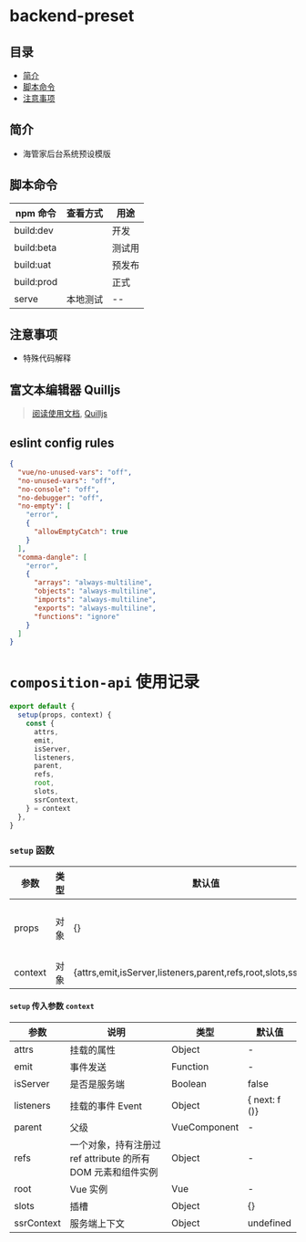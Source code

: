 # backend-preset

## 目录

- [简介](#简介)
- [脚本命令](#脚本命令)
- [注意事项](#注意事项)

## 简介

- 海管家后台系统预设模版

## 脚本命令

| npm 命令   | 查看方式                    | 用途   |
| ---------- | --------------------------- | ------ |
| build:dev  |  | 开发   |
| build:beta |  | 测试用 |
| build:uat  |   | 预发布 |
| build:prod |       | 正式   |
| serve      | 本地测试                    | --     |

## 注意事项

- 特殊代码解释

## 富文本编辑器 Quilljs

> [阅读使用文档](https://github.com/surmon-china/vue-quill-editor), [Quilljs](https://github.com/quilljs/quill)

## eslint config rules

```json
{
  "vue/no-unused-vars": "off",
  "no-unused-vars": "off",
  "no-console": "off",
  "no-debugger": "off",
  "no-empty": [
    "error",
    {
      "allowEmptyCatch": true
    }
  ],
  "comma-dangle": [
    "error",
    {
      "arrays": "always-multiline",
      "objects": "always-multiline",
      "imports": "always-multiline",
      "exports": "always-multiline",
      "functions": "ignore"
    }
  ]
}
```

# `composition-api` 使用记录

```js
export default {
  setup(props, context) {
    const {
      attrs,
      emit,
      isServer,
      listeners,
      parent,
      refs,
      root,
      slots,
      ssrContext,
    } = context
  },
}
```

### `setup` 函数

| 参数    | 类型 | 默认值                                                            | 说明     |
| ------- | ---- | ----------------------------------------------------------------- | -------- |
| props   | 对象 | {}                                                                | 传入参数 |
| context | 对象 | {attrs,emit,isServer,listeners,parent,refs,root,slots,ssrContext} | -        |

#### `setup` 传入参数 `context`

| 参数       | 说明                                                         | 类型         | 默认值        |
| ---------- | ------------------------------------------------------------ | ------------ | ------------- |
| attrs      | 挂载的属性                                                   | Object       | -             |
| emit       | 事件发送                                                     | Function     | -             |
| isServer   | 是否是服务端                                                 | Boolean      | false         |
| listeners  | 挂载的事件 Event                                             | Object       | { next: f ()} |
| parent     | 父级                                                         | VueComponent | -             |
| refs       | 一个对象，持有注册过 ref attribute 的所有 DOM 元素和组件实例 | Object       | -             |
| root       | Vue 实例                                                     | Vue          | -             |
| slots      | 插槽                                                         | Object       | {}            |
| ssrContext | 服务端上下文                                                 | Object       | undefined     |
